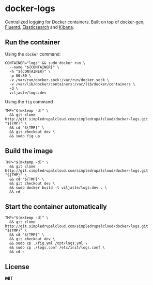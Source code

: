 # docker-logs

Centralized logging for [Docker](https://docker.com/) containers. Built on top of [docker-gen](https://github.com/jwilder/docker-gen), [Fluentd](http://www.fluentd.org/), [Elasticsearch](http://www.elasticsearch.org/) and [Kibana](http://www.elasticsearch.org/overview/kibana/).

## Run the container

Using the `docker` command:
 
    CONTAINER="logs" && sudo docker run \
      --name "${CONTAINER}" \
      -h "${CONTAINER}" \
      -p 80:80 \
      -v /var/run/docker.sock:/var/run/docker.sock \
      -v /var/lib/docker/containers:/var/lib/docker/containers \
      -d \
      viljaste/logs:dev

Using the `fig` command

    TMP="$(mktemp -d)" \
      && git clone http://git.simpledrupalcloud.com/simpledrupalcloud/docker-logs.git "${TMP}" \
      && cd "${TMP}" \
      && git checkout dev \
      && sudo fig up

## Build the image

    TMP="$(mktemp -d)" \
      && git clone http://git.simpledrupalcloud.com/simpledrupalcloud/docker-logs.git "${TMP}" \
      && cd "${TMP}" \
      && git checkout dev \
      && sudo docker build -t viljaste/logs:dev . \
      && cd -

## Start the container automatically

    TMP="$(mktemp -d)" \
      && git clone http://git.simpledrupalcloud.com/simpledrupalcloud/docker-logs.git "${TMP}" \
      && cd "${TMP}" \
      && git checkout dev \
      && sudo cp ./fig.yml /opt/logs.yml \
      && sudo cp ./logs.conf /etc/init/logs.conf \
      && cd -

## License

**MIT**
